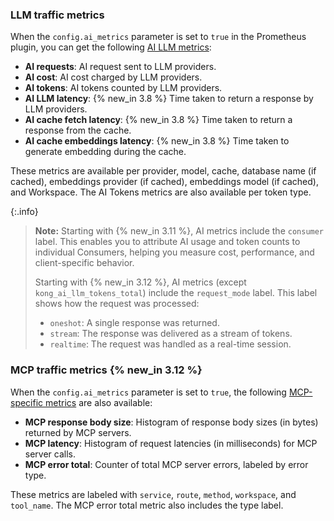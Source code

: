 ### LLM traffic metrics

When the `config.ai_metrics` parameter is set to `true` in the Prometheus plugin, you can get the following [AI LLM metrics](/ai-gateway/monitor-ai-llm-metrics/#llm-traffic-metrics-overview):

- **AI requests**: AI request sent to LLM providers.
- **AI cost**: AI cost charged by LLM providers.
- **AI tokens**: AI tokens counted by LLM providers.
- **AI LLM latency**: {% new_in 3.8 %} Time taken to return a response by LLM providers.
- **AI cache fetch latency**: {% new_in 3.8 %} Time taken to return a response from the cache.
- **AI cache embeddings latency**: {% new_in 3.8 %} Time taken to generate embedding during the cache.

These metrics are available per provider, model, cache, database name (if cached), embeddings provider (if cached), embeddings model (if cached), and Workspace. The AI Tokens metrics are also available per token type.

{:.info}
> **Note:** Starting with {% new_in 3.11 %}, AI metrics include the `consumer` label. This enables you to attribute AI usage and token counts to individual Consumers, helping you measure cost, performance, and client-specific behavior.
>
> Starting with {% new_in 3.12 %}, AI metrics (except `kong_ai_llm_tokens_total`) include the `request_mode` label. This label shows how the request was processed:
> - `oneshot`: A single response was returned.
> - `stream`: The response was delivered as a stream of tokens.
> - `realtime`: The request was handled as a real-time session.

### MCP traffic metrics {% new_in 3.12 %}

When the `config.ai_metrics` parameter is set to `true`, the following [MCP-specific metrics](/ai-gateway/monitor-ai-llm-metrics/#mcp-traffic-metrics-overview) are also available:

- **MCP response body size**: Histogram of response body sizes (in bytes) returned by MCP servers.
- **MCP latency**: Histogram of request latencies (in milliseconds) for MCP server calls.
- **MCP error total**: Counter of total MCP server errors, labeled by error type.

These metrics are labeled with `service`, `route`, `method`, `workspace`, and `tool_name`. The MCP error total metric also includes the type label.